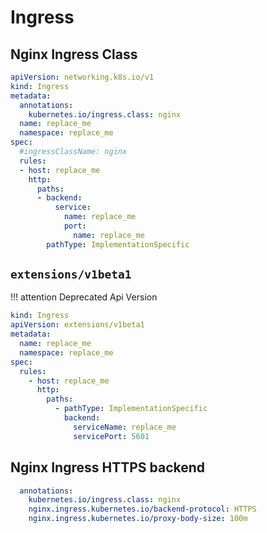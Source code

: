 # Ingress

## Nginx Ingress Class

```yaml linenums="1"
apiVersion: networking.k8s.io/v1
kind: Ingress
metadata:
  annotations:
    kubernetes.io/ingress.class: nginx
  name: replace_me
  namespace: replace_me
spec:
  #ingressClassName: nginx
  rules:
  - host: replace_me
    http:
      paths:
      - backend:
          service:
            name: replace_me
            port:
              name: replace_me
        pathType: ImplementationSpecific
```

## `extensions/v1beta1`

!!! attention
    Deprecated Api Version

```yaml linenums="1"
kind: Ingress
apiVersion: extensions/v1beta1
metadata:
  name: replace_me
  namespace: replace_me
spec:
  rules:
    - host: replace_me
      http:
        paths:
          - pathType: ImplementationSpecific
            backend:
              serviceName: replace_me
              servicePort: 5601 
```

## Nginx Ingress HTTPS backend

```yaml linenums="1"
  annotations:
    kubernetes.io/ingress.class: nginx
    nginx.ingress.kubernetes.io/backend-protocol: HTTPS
	nginx.ingress.kubernetes.io/proxy-body-size: 100m
```
